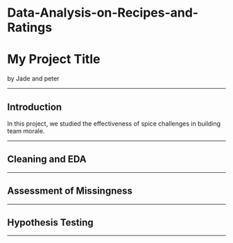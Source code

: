 # Data-Analysis-on-Recipes-and-Ratings
# My Project Title

by Jade and peter



---

## Introduction

In this project, we studied the effectiveness of spice challenges in building team morale.

---

## Cleaning and EDA



---

## Assessment of Missingness



---

## Hypothesis Testing


---